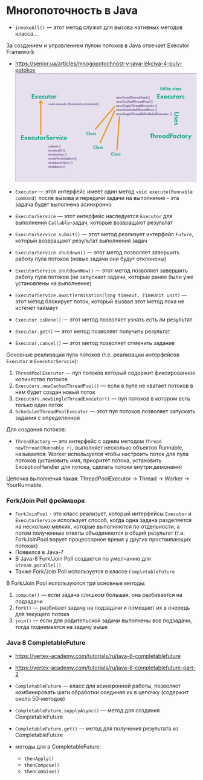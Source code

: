 # Многопоточность в Java

* `invokeAll()` — этот метод служит для вызова нативных методов класса...

За созданием и управлением пулом потоков в Java отвечает Executor Framework
* https://senior.ua/articles/mnogopotochnost-v-java-lekciya-4-puly-potokov
![Screen-1](img/screen_1.jpeg)

* `Executor` — этот интерфейс имеет один метод ```void execute(Runnable command)```
               после вызова и передачи задачи на выполнение - эта задача будет выполнена асинхронно
* `ExecutorService` — этот интерфейс наследуется `Executor` для выполнения `Callable`-задач, которые возвращают результат
* `ExecutorService.submit()` — этот метод реализует интерфейс `Future`, который возвращают результат выполнения задач
* `ExecutorService.shutdown()` — этот метод позволяет завершить работу пула потоков (новые задачи они будут отклонены)
* `ExecutorService.shutdownNow()` — этот метод позволяет завершить работу пула потоков (не запускает задачи, которые ранее были уже установлены на выполнение)
* `ExecutorService.awaitTermination(long timeout, TimeUnit unit)` — этот метод блокирует поток, который вызвал этот метод пока не истечет таймаут
* `Executor.isDone()` — этот метод позволяет узнать есть ли результат
* `Executor.get()` — этот метод позволяет получить результат
* `Executor.cancel()` — этот метод позволяет отменить задание

Основные реализации пула потоков (т.е. реализации интерфейсов `Executor` и `ExecutorServcie`): 
1. `ThreadPoolExecutor` — пул потоков который содержит фиксированное количество потоков
2. `Executors.newCachedThreadPool()` — если в пуле не хватает потоков в нем будет создан новый поток
3. `Executors.newSingleThreadExecutor()` — пул потоков в котором есть только один поток
4. `ScheduledThreadPoolExecutor` — этот пул потоков позволяет запускать задания с определенной

Для создания потоков:
* `ThreadFactory` — это интерфейс с одним методом ```Thread newThread(Runnable r)```, выполняет несколько объектов Runnable, называется: Worker
                    используется чтобы настроить поток для пула потоков (установить имя, приоритет потока, установить ExceptionHandler для потока, сделать потоки внутри демонами)

Цепочка выполнения такая: ThreadPoolExecutor -> Thread -> Worker -> YourRunnable.


### Fork/Join Poll фреймворк

* `ForkJoinPool` - это класс реализует, который интерфейсы `Executor` и `ExecutorService`
                   использует способ, когда одна задача разделяется на несколько мелких, которые выполняются по отдельности, а потом полученные ответы объединяются в общий результат
                   (т.е. ForkJoinPool ворует процессорное время у других простаивающих потоках)
* Появился в Java-7
* В Java-8 Fork/Join Poll создается по умолчанию для `Stream.parallel()`
* Также Fork/Join Poll используется в классе `CompletableFuture`

В Fork/Join Pool используются три основные методы:
1. `compute()` — если задача слишком большая, она разбивается на подзадачи
2. `fork()` — разбивает задачу на подзадачи и помещает их в очередь для текущего потока
3. `join()` — если для родительской задачи выполнены все подзадачи, тогда поднимается на задачу выше

### Java 8 CompletableFuture

* https://vertex-academy.com/tutorials/ru/java-8-completablefuture
* https://vertex-academy.com/tutorials/ru/java-8-completablefuture-part-2

* `CompletableFuture` — класс для асинхронной работы, позволяет комбинировать шаги обработки соединяя их в цепочку (содержит около 50-методов)
* `CompletableFuture.supplyAsync()` — метод для создания CompletableFuture
* `CompletableFuture.get()` — метод для получения результата из CompletableFuture
* методы для в CompletableFuture:
  * `thenApply()`
  * `thenCompose()`
  * `thenCombine()`


